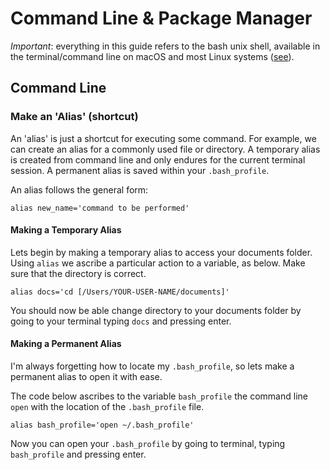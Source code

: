# Command Line & Package Manager

*Important*: everything in this guide refers to the bash unix shell, available in the terminal/command line on macOS and most Linux systems ([see](https://en.wikipedia.org/wiki/Bash_(Unix_shell))).

## Command Line

### Make an 'Alias' (shortcut)

An 'alias' is just a shortcut for executing some command. For example, we can create an alias for a commonly used file or directory. A temporary alias is created from command line and only endures for the current terminal session. A permanent alias is saved within your ```.bash_profile```.

An alias follows the general form:
```
alias new_name='command to be performed'
```

#### Making a Temporary Alias

Lets begin by making a temporary alias to access your documents folder. Using ```alias``` we ascribe a particular action to a variable, as below. Make sure that the directory is correct.

```
alias docs='cd [/Users/YOUR-USER-NAME/documents]'
```

You should now be able change directory to your documents folder by going to your terminal typing ```docs``` and pressing enter.

#### Making a Permanent Alias

I'm always forgetting how to locate my ```.bash_profile```, so lets make a permanent alias to open it with ease.

The code below ascribes to the variable ```bash_profile``` the command line ```open``` with the location of the ```.bash_profile``` file.

```
alias bash_profile='open ~/.bash_profile'
```

Now you can open your ```.bash_profile``` by going to terminal, typing ```bash_profile``` and pressing enter.
